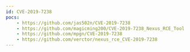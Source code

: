 ```yaml
---
id: CVE-2019-7238
pocs:
    - https://github.com/jas502n/CVE-2019-7238
    - https://github.com/magicming200/CVE-2019-7238_Nexus_RCE_Tool
    - https://github.com/mpgn/CVE-2019-7238
    - https://github.com/verctor/nexus_rce_CVE-2019-7238
---
```

